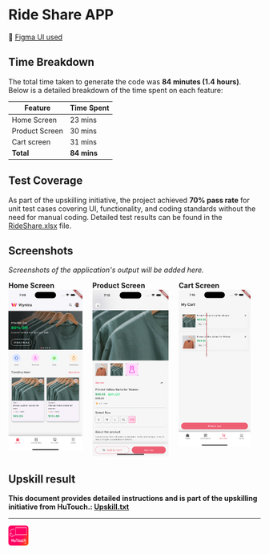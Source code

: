 # Ride Share APP


🔗 [Figma UI used](https://www.figma.com/design/VMCKEkon7dShGclzoWcVMr/Myntra-App-Redesign-(Community)?node-id=0-1&node-type=canvas&t=lygAu7SSbS5552LB-0)

## Time Breakdown

The total time taken to generate the code was **84 minutes (1.4 hours)**. Below is a detailed breakdown of the time spent on each feature:

| **Feature**            | **Time Spent** |
|------------------------|----------------|
| Home Screen            | 23 mins        |
| Product Screen         | 30 mins        |
| Cart screen            | 31 mins        |
| **Total**              | **84 mins**   |

## Test Coverage

As part of the upskilling initiative, the project achieved **70% pass rate** for unit test cases covering UI, functionality, and coding standards without the need for manual coding. Detailed test results can be found in the [RideShare.xlsx](/RideShare.xlsx) file.

## Screenshots

*Screenshots of the application's output will be added here.*
<div style="display: flex; justify-content: space-around; gap: 20px;">
    <div>
        <b> Home Screen</b >
        <img src="assets/screenshots/Home.png" alt="Home Screen" width="300"/>
    </div>
    <div>
       <b> Product Screen </b>
        <img src="assets/screenshots/product.png" alt="Product Screen" width="300"/>
    </div>
    <div>
       <b> Cart Screen </>
        <img src="assets/screenshots/cart.png" alt="Cart Screen" width="300"/>
    </div>
</div>

## Upskill result

This document provides detailed instructions and is part of the upskilling initiative from HuTouch.: [Upskill.txt](upskill.txt)


---

<!-- ![Ride Share App Logo](assets/screenshots/hutouch_logo.svg) -->
<img src="assets/screenshots/hutouch_logo.svg" alt="HuTouch AI" width="40" />